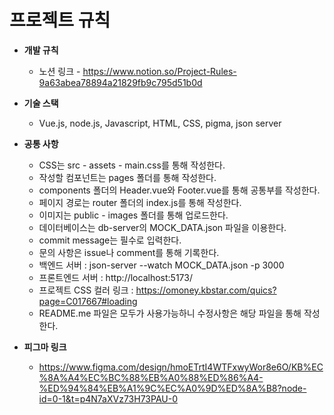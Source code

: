 # 프로젝트 규칙


- **개발 규칙**
  - 노션 링크 - https://www.notion.so/Project-Rules-9a63abea78894a21829fb9c795d51b0d

- **기술 스택**
  - Vue.js, node.js, Javascript, HTML, CSS, pigma, json server

- **공통 사항**
  - CSS는 src - assets - main.css를 통해 작성한다.
  - 작성할 컴포넌트는 pages 폴더를 통해 작성한다.
  - components 폴더의 Header.vue와 Footer.vue를 통해 공통부를 작성한다.
  - 페이지 경로는 router 폴더의 index.js를 통해 작성한다.
  - 이미지는 public - images 폴더를 통해 업로드한다.
  - 데이터베이스는 db-server의 MOCK_DATA.json 파일을 이용한다.
  - commit message는 필수로 입력한다.
  - 문의 사항은 issue나 comment를 통해 기록한다.
  - 백엔드 서버 : json-server --watch MOCK_DATA.json -p 3000
  - 프론트엔드 서버 : http://localhost:5173/
  - 프로젝트 CSS 컬러 링크 : https://omoney.kbstar.com/quics?page=C017667#loading
  - README.me 파일은 모두가 사용가능하니 수정사항은 해당 파일을 통해 작성한다.

- **피그마 링크**
  - https://www.figma.com/design/hmoETrtI4WTFxwyWor8e6O/KB%EC%8A%A4%EC%BC%88%EB%A0%88%ED%86%A4-%ED%94%84%EB%A1%9C%EC%A0%9D%ED%8A%B8?node-id=0-1&t=p4N7aXVz73H73PAU-0
